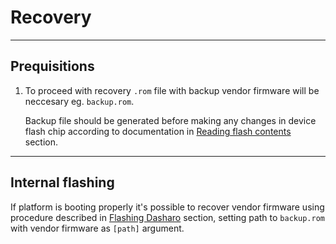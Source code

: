 # Recovery

---

## **Prequisitions**

1. To proceed with recovery `.rom` file with backup vendor firmware will be
    neccesary eg. `backup.rom`.

    Backup file should be generated before making any changes in device flash
    chip according to documentation in
    [Reading flash contents](initial-deployment.md#reading-flash-contents)
    section.

---

## **Internal flashing**

If platform is booting properly it's possible to recover vendor firmware using
procedure described in
[Flashing Dasharo](initial-deployment.md#flashing-dasharo) section, setting path
to `backup.rom` with vendor firmware as `[path]` argument.
